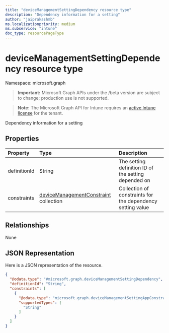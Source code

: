 ```yaml
---
title: "deviceManagementSettingDependency resource type"
description: "Dependency information for a setting"
author: "jaiprakashmb"
ms.localizationpriority: medium
ms.subservice: "intune"
doc_type: resourcePageType
---
```


# deviceManagementSettingDependency resource type

Namespace: microsoft.graph

> **Important:** Microsoft Graph APIs under the /beta version are subject to change; production use is not supported.

> **Note:** The Microsoft Graph API for Intune requires an [active Intune license](https://go.microsoft.com/fwlink/?linkid=839381) for the tenant.

Dependency information for a setting

## Properties
|Property|Type|Description|
|:---|:---|:---|
|definitionId|String|The setting definition ID of the setting depended on|
|constraints|[deviceManagementConstraint](../resources/intune-deviceintent-devicemanagementconstraint.md) collection|Collection of constraints for the dependency setting value|

## Relationships
None

## JSON Representation
Here is a JSON representation of the resource.
<!-- {
  "blockType": "resource",
  "@odata.type": "microsoft.graph.deviceManagementSettingDependency"
}
-->
``` json
{
  "@odata.type": "#microsoft.graph.deviceManagementSettingDependency",
  "definitionId": "String",
  "constraints": [
    {
      "@odata.type": "microsoft.graph.deviceManagementSettingAppConstraint",
      "supportedTypes": [
        "String"
      ]
    }
  ]
}
```
